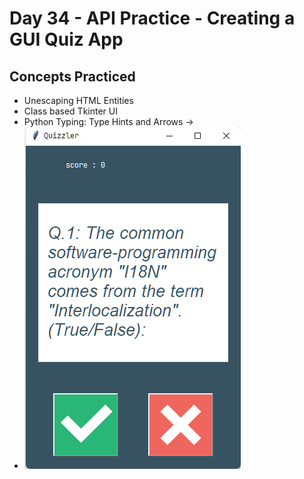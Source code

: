 # Day 34 - API Practice - Creating a GUI Quiz App
## Concepts Practiced
- Unescaping HTML Entities
- Class based Tkinter UI
- Python Typing: Type Hints and Arrows ->
- <img src="https://github.com/MauriMenezes/100_days_python/blob/master/day_34/quizzler_app/images/app.png" />

